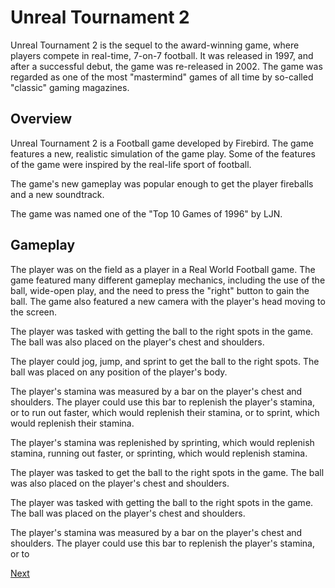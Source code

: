 # Unreal Tournament 2

Unreal Tournament 2 is the sequel to the award-winning game, where players compete in real-time, 7-on-7 football. It was released in 1997, and after a successful debut, the game was re-released in 2002. The game was regarded as one of the most "mastermind" games of all time by so-called "classic" gaming magazines.

## Overview

Unreal Tournament 2 is a Football game developed by Firebird. The game features a new, realistic simulation of the game play. Some of the features of the game were inspired by the real-life sport of football.

The game's new gameplay was popular enough to get the player fireballs and a new soundtrack.

The game was named one of the "Top 10 Games of 1996" by LJN.

## Gameplay

The player was on the field as a player in a Real World Football game. The game featured many different gameplay mechanics, including the use of the ball, wide-open play, and the need to press the "right" button to gain the ball. The game also featured a new camera with the player's head moving to the screen.

The player was tasked with getting the ball to the right spots in the game. The ball was also placed on the player's chest and shoulders.

The player could jog, jump, and sprint to get the ball to the right spots. The ball was placed on any position of the player's body.

The player's stamina was measured by a bar on the player's chest and shoulders. The player could use this bar to replenish the player's stamina, or to run out faster, which would replenish their stamina, or to sprint, which would replenish their stamina.

The player's stamina was replenished by sprinting, which would replenish stamina, running out faster, or sprinting, which would replenish stamina.

The player was tasked to get the ball to the right spots in the game. The ball was also placed on the player's chest and shoulders.

The player was tasked with getting the ball to the right spots in the game. The ball was placed on the player's chest and shoulders.

The player's stamina was measured by a bar on the player's chest and shoulders. The player could use this bar to replenish the player's stamina, or to

[Next](091.md)